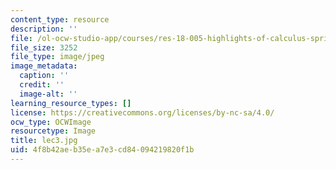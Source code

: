 ```yaml
---
content_type: resource
description: ''
file: /ol-ocw-studio-app/courses/res-18-005-highlights-of-calculus-spring-2010/4f8b42aeb35ea7e3cd84094219820f1b_lec3.jpg
file_size: 3252
file_type: image/jpeg
image_metadata:
  caption: ''
  credit: ''
  image-alt: ''
learning_resource_types: []
license: https://creativecommons.org/licenses/by-nc-sa/4.0/
ocw_type: OCWImage
resourcetype: Image
title: lec3.jpg
uid: 4f8b42ae-b35e-a7e3-cd84-094219820f1b
---
```

